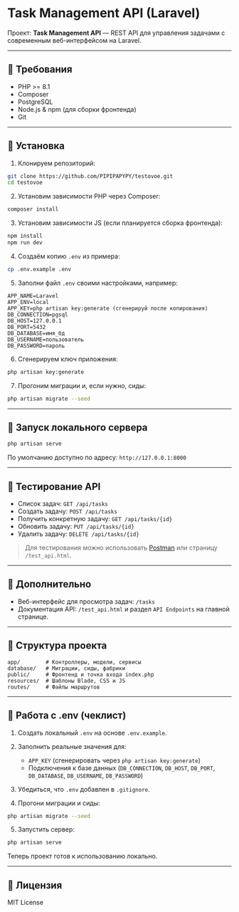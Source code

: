 # Task Management API (Laravel)

Проект: **Task Management API** — REST API для управления задачами с современным веб-интерфейсом на Laravel.

---

## 🔹 Требования

* PHP >= 8.1
* Composer
* PostgreSQL
* Node.js & npm (для сборки фронтенда)
* Git

---

## 🔹 Установка

1. Клонируем репозиторий:

```bash
git clone https://github.com/PIPIPAPYPY/testovoe.git
cd testovoe
```

2. Установим зависимости PHP через Composer:

```bash
composer install
```

3. Установим зависимости JS (если планируется сборка фронтенда):

```bash
npm install
npm run dev
```

4. Создаём копию `.env` из примера:

```bash
cp .env.example .env
```

5. Заполни файл `.env` своими настройками, например:

```env
APP_NAME=Laravel
APP_ENV=local
APP_KEY=php artisan key:generate (сгенерируй после копирования)
DB_CONNECTION=pgsql
DB_HOST=127.0.0.1
DB_PORT=5432
DB_DATABASE=имя_бд
DB_USERNAME=пользователь
DB_PASSWORD=пароль
```

6. Сгенерируем ключ приложения:

```bash
php artisan key:generate
```

7. Прогоним миграции и, если нужно, сиды:

```bash
php artisan migrate --seed
```

---

## 🔹 Запуск локального сервера

```bash
php artisan serve
```

По умолчанию доступно по адресу: `http://127.0.0.1:8000`

---

## 🔹 Тестирование API

* Список задач: `GET /api/tasks`
* Создать задачу: `POST /api/tasks`
* Получить конкретную задачу: `GET /api/tasks/{id}`
* Обновить задачу: `PUT /api/tasks/{id}`
* Удалить задачу: `DELETE /api/tasks/{id}`

> Для тестирования можно использовать [Postman](https://www.postman.com/) или страницу `/test_api.html`.

---

## 🔹 Дополнительно

* Веб-интерфейс для просмотра задач: `/tasks`
* Документация API: `/test_api.html` и раздел `API Endpoints` на главной странице.

---

## 🔹 Структура проекта

```
app/        # Контроллеры, модели, сервисы
database/   # Миграции, сиды, фабрики
public/     # Фронтенд и точка входа index.php
resources/  # Шаблоны Blade, CSS и JS
routes/     # Файлы маршрутов
```

---

## 🔹 Работа с .env (чеклист)

1. Создать локальный `.env` на основе `.env.example`.
2. Заполнить реальные значения для:

   * `APP_KEY` (сгенерировать через `php artisan key:generate`)
   * Подключения к базе данных (`DB_CONNECTION`, `DB_HOST`, `DB_PORT`, `DB_DATABASE`, `DB_USERNAME`, `DB_PASSWORD`)
3. Убедиться, что `.env` добавлен в `.gitignore`.
4. Прогони миграции и сиды:

```bash
php artisan migrate --seed
```

5. Запустить сервер:

```bash
php artisan serve
```

Теперь проект готов к использованию локально.

---

## 🔹 Лицензия

MIT License
